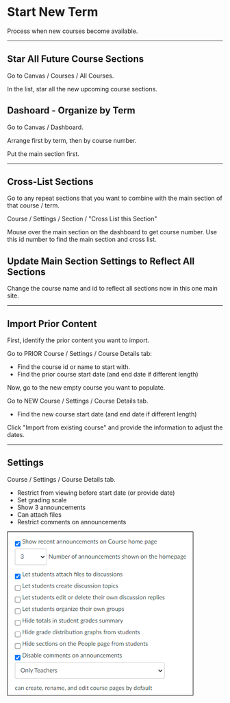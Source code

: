 # Start New Term

Process when new courses become available. 

-----

## Star All Future Course Sections

Go to Canvas / Courses / All Courses.

In the list, star all the new upcoming course sections. 

## Dashoard - Organize by Term

Go to Canvas / Dashboard.

Arrange first by term, then by course number. 

Put the main section first. 

-----

## Cross-List Sections

Go to any repeat sections that you want to combine with the main section of that course / term.

Course / Settings / Section / "Cross List this Section"

Mouse over the main section on the dashboard to get course number. Use this id number to find the main section and cross list. 

## Update Main Section Settings to Reflect All Sections

Change the course name and id to reflect all sections now in this one main site. 

-----

## Import Prior Content

First, identify the prior content you want to import. 

Go to PRIOR Course / Settings / Course Details tab:

- Find the course id or name to start with. 
- Find the prior course start date (and end date if different length) 

Now, go to the new empty course you want to populate. 

Go to NEW Course / Settings / Course Details tab. 

- Find the new course start date (and end date if different length)

Click "Import from existing course" and provide the information to adjust the dates. 

-----

## Settings

Course / Settings / Course Details tab.

- Restrict from viewing before start date (or provide date)
- Set grading scale
- Show 3 announcements
- Can attach files
- Restrict comments on announcements

![3 boxes checked](./images/canvas-course-settings-boxes.png)


